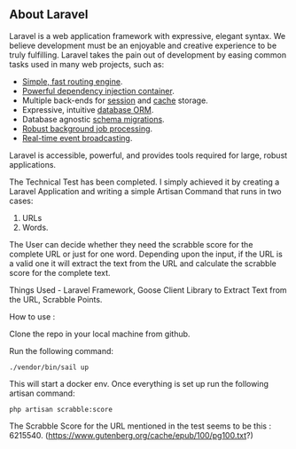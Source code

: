 ## About Laravel

Laravel is a web application framework with expressive, elegant syntax. We believe development must be an enjoyable and creative experience to be truly fulfilling. Laravel takes the pain out of development by easing common tasks used in many web projects, such as:

- [Simple, fast routing engine](https://laravel.com/docs/routing).
- [Powerful dependency injection container](https://laravel.com/docs/container).
- Multiple back-ends for [session](https://laravel.com/docs/session) and [cache](https://laravel.com/docs/cache) storage.
- Expressive, intuitive [database ORM](https://laravel.com/docs/eloquent).
- Database agnostic [schema migrations](https://laravel.com/docs/migrations).
- [Robust background job processing](https://laravel.com/docs/queues).
- [Real-time event broadcasting](https://laravel.com/docs/broadcasting).

Laravel is accessible, powerful, and provides tools required for large, robust applications.

The Technical Test has been completed. I simply achieved it by creating a Laravel Application and writing a simple Artisan Command that runs in two cases: 
1. URLs
2. Words.

The User can decide whether they need the scrabble score for the complete URL or just for one word. Depending upon the input, if the URL is a valid one it will extract the text from the URL and calculate the scrabble score for the complete text.

Things Used - Laravel Framework, Goose Client Library to Extract Text from the URL, Scrabble Points.

How to use : 

Clone the repo in your local machine from github.

Run the following command: 

```./vendor/bin/sail up```

This will start a docker env. Once everything is set up run the following artisan command: 

```php artisan scrabble:score```

The  Scrabble Score for the URL mentioned in the test seems to be this : 6215540. (https://www.gutenberg.org/cache/epub/100/pg100.txt?)
